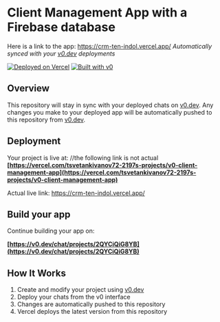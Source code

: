 # Client Management App with a Firebase database
Here is a link to the app: https://crm-ten-indol.vercel.app/ 
*Automatically synced with your [v0.dev](https://v0.dev) deployments*

[![Deployed on Vercel](https://img.shields.io/badge/Deployed%20on-Vercel-black?style=for-the-badge&logo=vercel)](https://vercel.com/tsvetankivanov72-2197s-projects/v0-client-management-app)
[![Built with v0](https://img.shields.io/badge/Built%20with-v0.dev-black?style=for-the-badge)](https://v0.dev/chat/projects/2QYCiQiG8YB)

## Overview

This repository will stay in sync with your deployed chats on [v0.dev](https://v0.dev).
Any changes you make to your deployed app will be automatically pushed to this repository from [v0.dev](https://v0.dev).

## Deployment

Your project is live at:
//the following link is not actual
**[https://vercel.com/tsvetankivanov72-2197s-projects/v0-client-management-app](https://vercel.com/tsvetankivanov72-2197s-projects/v0-client-management-app)**

Actual live link: https://crm-ten-indol.vercel.app/ 

## Build your app

Continue building your app on:

**[https://v0.dev/chat/projects/2QYCiQiG8YB](https://v0.dev/chat/projects/2QYCiQiG8YB)**

## How It Works

1. Create and modify your project using [v0.dev](https://v0.dev)
2. Deploy your chats from the v0 interface
3. Changes are automatically pushed to this repository
4. Vercel deploys the latest version from this repository
